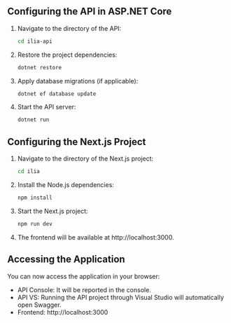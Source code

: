 ## Configuring the API in ASP.NET Core

1. Navigate to the directory of the API:
   ```bash
   cd ilia-api
   ```
2. Restore the project dependencies:
   ```bash
   dotnet restore
   ```
3. Apply database migrations (if applicable):
   ```bash
   dotnet ef database update
   ```
4. Start the API server:
   ```bash
   dotnet run
   ```


## Configuring the Next.js Project

1. Navigate to the directory of the Next.js project:
   ```bash
   cd ilia
   ```
2. Install the Node.js dependencies:
   ```bash
   npm install
   ```
3. Start the Next.js project:
   ```bash
   npm run dev
   ```
4. The frontend will be available at http://localhost:3000.

## Accessing the Application

You can now access the application in your browser:

- API Console: It will be reported in the console.
- API VS: Running the API project through Visual Studio will automatically open Swagger.
- Frontend: http://localhost:3000
